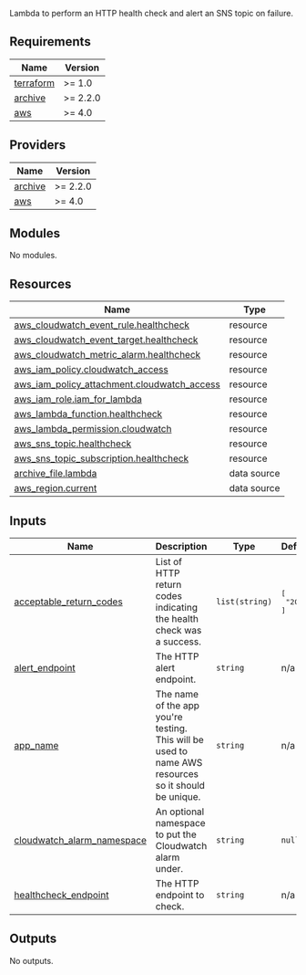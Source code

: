 Lambda to perform an HTTP health check and alert an SNS topic on failure.

<!-- BEGINNING OF PRE-COMMIT-TERRAFORM DOCS HOOK -->
## Requirements

| Name | Version |
|------|---------|
| <a name="requirement_terraform"></a> [terraform](#requirement\_terraform) | >= 1.0 |
| <a name="requirement_archive"></a> [archive](#requirement\_archive) | >= 2.2.0 |
| <a name="requirement_aws"></a> [aws](#requirement\_aws) | >= 4.0 |

## Providers

| Name | Version |
|------|---------|
| <a name="provider_archive"></a> [archive](#provider\_archive) | >= 2.2.0 |
| <a name="provider_aws"></a> [aws](#provider\_aws) | >= 4.0 |

## Modules

No modules.

## Resources

| Name | Type |
|------|------|
| [aws_cloudwatch_event_rule.healthcheck](https://registry.terraform.io/providers/hashicorp/aws/latest/docs/resources/cloudwatch_event_rule) | resource |
| [aws_cloudwatch_event_target.healthcheck](https://registry.terraform.io/providers/hashicorp/aws/latest/docs/resources/cloudwatch_event_target) | resource |
| [aws_cloudwatch_metric_alarm.healthcheck](https://registry.terraform.io/providers/hashicorp/aws/latest/docs/resources/cloudwatch_metric_alarm) | resource |
| [aws_iam_policy.cloudwatch_access](https://registry.terraform.io/providers/hashicorp/aws/latest/docs/resources/iam_policy) | resource |
| [aws_iam_policy_attachment.cloudwatch_access](https://registry.terraform.io/providers/hashicorp/aws/latest/docs/resources/iam_policy_attachment) | resource |
| [aws_iam_role.iam_for_lambda](https://registry.terraform.io/providers/hashicorp/aws/latest/docs/resources/iam_role) | resource |
| [aws_lambda_function.healthcheck](https://registry.terraform.io/providers/hashicorp/aws/latest/docs/resources/lambda_function) | resource |
| [aws_lambda_permission.cloudwatch](https://registry.terraform.io/providers/hashicorp/aws/latest/docs/resources/lambda_permission) | resource |
| [aws_sns_topic.healthcheck](https://registry.terraform.io/providers/hashicorp/aws/latest/docs/resources/sns_topic) | resource |
| [aws_sns_topic_subscription.healthcheck](https://registry.terraform.io/providers/hashicorp/aws/latest/docs/resources/sns_topic_subscription) | resource |
| [archive_file.lambda](https://registry.terraform.io/providers/hashicorp/archive/latest/docs/data-sources/file) | data source |
| [aws_region.current](https://registry.terraform.io/providers/hashicorp/aws/latest/docs/data-sources/region) | data source |

## Inputs

| Name | Description | Type | Default | Required |
|------|-------------|------|---------|:--------:|
| <a name="input_acceptable_return_codes"></a> [acceptable\_return\_codes](#input\_acceptable\_return\_codes) | List of HTTP return codes indicating the health check was a success. | `list(string)` | <pre>[<br>  "200"<br>]</pre> | no |
| <a name="input_alert_endpoint"></a> [alert\_endpoint](#input\_alert\_endpoint) | The HTTP alert endpoint. | `string` | n/a | yes |
| <a name="input_app_name"></a> [app\_name](#input\_app\_name) | The name of the app you're testing. This will be used to name AWS resources so it should be unique. | `string` | n/a | yes |
| <a name="input_cloudwatch_alarm_namespace"></a> [cloudwatch\_alarm\_namespace](#input\_cloudwatch\_alarm\_namespace) | An optional namespace to put the Cloudwatch alarm under. | `string` | `null` | no |
| <a name="input_healthcheck_endpoint"></a> [healthcheck\_endpoint](#input\_healthcheck\_endpoint) | The HTTP endpoint to check. | `string` | n/a | yes |

## Outputs

No outputs.
<!-- END OF PRE-COMMIT-TERRAFORM DOCS HOOK -->

